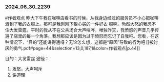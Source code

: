 ### 2024_06_30_2239
#作者观点 昨⼤下午我在咖啡店看书的时候，从我⾝边经过的服务员不⼩⼼把咖啡洒到了我的⾐服上。那可是我刚刚下狠⼼买的⼀件好⾐ 服啊。勃然⼤怒的我忍不住⼤发雷霆。平时的我从不在公共场合⼤声喧哗，唯独昨天，我愤怒的声⾳⼏乎传遍了店⾥的每⼀个⾓落。我想那应该是因为过于愤怒⽽忘记了⾃我吧。您看，在这种情况下，“目的”还能讲得通吗？⽆论怎么想，这都是“原因”导致的⾏为吧
[[被讨厌的勇气.pdf#page=44&selection=13,0,187,1&color=作者观点|p.44]]



目的：大发雷霆
途径：
1. 发怒，大声呵斥
2. 讲道理